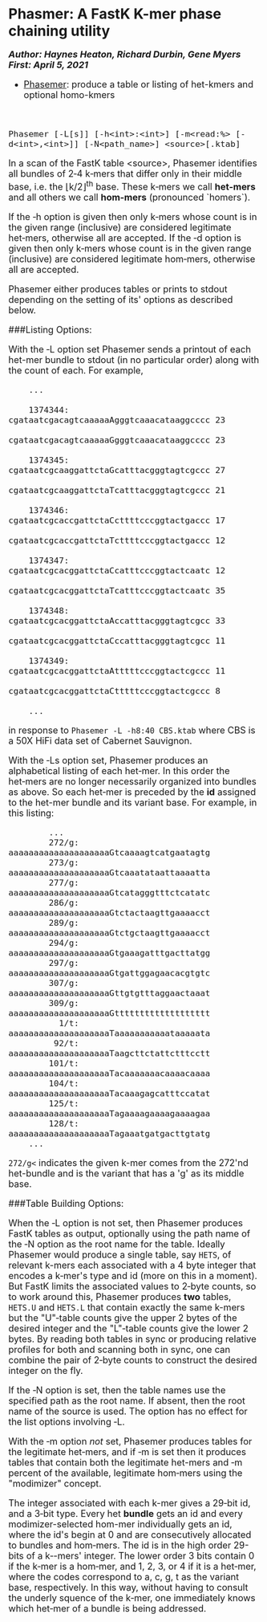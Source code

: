 # Phasmer: A FastK K-mer phase chaining utility  
<font size ="4">**_Author:  Haynes Heaton, Richard Durbin, Gene Myers_**<br>
**_First:   April 5, 2021_**<br>

  - [Phasemer](#phasemer): produce a table or listing of het-kmers and optional homo-kmers

&nbsp;


<a name="phasemer"></a>
```
Phasemer [-L[s]] [-h<int>:<int>] [-m<read:%> [-d<int>,<int>]] [-N<path_name>] <source>[.ktab]
```

In a scan of the FastK table \<source>, Phasemer identifies all bundles of 2&#8209;4 k&#8209;mers that differ only in their middle base, i.e. the &lfloor;k/2&rfloor;<sup>th</sup> base.
These k&#8209;mers we call **het&#8209;mers** and all others we call **hom&#8209;mers**
(pronounced \`homers\`).

If the &#8209;h option is given then only k&#8209;mers whose count is in the given
range (inclusive) are considered legitimate het&#8209;mers, otherwise all are accepted.
If the &#8209;d option is given then only k&#8209;mers whose count is in the given
range (inclusive) are considered legitimate hom&#8209;mers, otherwise all are accepted.

Phasemer either produces tables or prints to stdout depending on the setting of
its' options as described below.

###Listing Options:

With the &#8209;L option set Phasemer sends a printout of each het-mer bundle to stdout (in no
particular order) along with the count of each.  For example,  

```
    ...
    
    1374344: cgataatcgacagtcaaaaaAgggtcaaacataaggcccc 23
             cgataatcgacagtcaaaaaGgggtcaaacataaggcccc 23

    1374345: cgataatcgcaaggattctaGcatttacgggtagtcgccc 27
             cgataatcgcaaggattctaTcatttacgggtagtcgccc 21

    1374346: cgataatcgcaccgattctaCcttttcccggtactgaccc 17
             cgataatcgcaccgattctaTcttttcccggtactgaccc 12

    1374347: cgataatcgcacggattctaCcatttcccggtactcaatc 12
             cgataatcgcacggattctaTcatttcccggtactcaatc 35

    1374348: cgataatcgcacggattctaAccatttacgggtagtcgcc 33
             cgataatcgcacggattctaCccatttacgggtagtcgcc 11

    1374349: cgataatcgcacggattctaAtttttcccggtactcgccc 11
             cgataatcgcacggattctaCtttttcccggtactcgccc 8

    ...
```
in response to `Phasemer -L -h8:40 CBS.ktab` where CBS is a 50X HiFi data set of
Cabernet Sauvignon.

With the &#8209;Ls option set, Phasemer produces an alphabetical listing of each het&#8209;mer.
In this order the het&#8209;mers are no longer necessarily organized into bundles as above.  So each
het&#8209;mer is preceded by the **id** assigned to the het-mer bundle and its variant base.
For example, in this listing:

```
        ...
        272/g: aaaaaaaaaaaaaaaaaaaaGtcaaaagtcatgaatagtg
        273/g: aaaaaaaaaaaaaaaaaaaaGtcaaatataattaaaatta
        277/g: aaaaaaaaaaaaaaaaaaaaGtcatagggtttctcatatc
        286/g: aaaaaaaaaaaaaaaaaaaaGtctactaagttgaaaacct
        289/g: aaaaaaaaaaaaaaaaaaaaGtctgctaagttgaaaacct
        294/g: aaaaaaaaaaaaaaaaaaaaGtgaaagatttgacttatgg
        297/g: aaaaaaaaaaaaaaaaaaaaGtgattggagaacacgtgtc
        307/g: aaaaaaaaaaaaaaaaaaaaGttgtgtttaggaactaaat
        309/g: aaaaaaaaaaaaaaaaaaaaGttttttttttttttttttt
          1/t: aaaaaaaaaaaaaaaaaaaaTaaaaaaaaaaataaaaata
         92/t: aaaaaaaaaaaaaaaaaaaaTaagcttctattctttcctt
        101/t: aaaaaaaaaaaaaaaaaaaaTacaaaaaaacaaaacaaaa
        104/t: aaaaaaaaaaaaaaaaaaaaTacaaagagcatttccatat
        125/t: aaaaaaaaaaaaaaaaaaaaTagaaaagaaaagaaaagaa
        128/t: aaaaaaaaaaaaaaaaaaaaTagaaatgatgacttgtatg
    ...
```
`272/g<` indicates the given k-mer comes from the 272'nd het-bundle and is the
variant that has a 'g' as its middle base.

###Table Building Options:

When the &#8209;L option is not set, then Phasemer produces FastK tables as output, optionally using
the path name of the &#8209;N option as the root name for the table.  Ideally Phasemer would produce
a single table, say `HETS`, of relevant k-mers each associated with a 4 byte integer that encodes
a k&#8209;mer's type and id (more on this in a moment).  But FastK limits the associated values to 2&#8209;byte counts, so to work around this, Phasemer produces **two** tables, `HETS.U` and `HETS.L`
that contain exactly the same k-mers but the "U"&#8209;table counts give the upper 2 bytes of the
desired integer and the "L"&#8209;table counts give the lower 2 bytes.  By reading both tables in
sync or producing relative profiles for both and scanning both in sync, one can combine the
pair of 2&#8209;byte counts to construct the desired integer on the fly.

If the &#8209;N option is set, then the table names use the specified path as the root name.
If absent, then the root name of the source is used.  The option has no effect for the
list options involving &#8209;L.

With the &#8209;m option *not* set, Phasemer produces tables for the legitimate het&#8209;mers,
and if &#8209;m is set then it produces tables that contain both the legitimate het-mers
and &#8209;m percent of the available, legitimate hom&#8209;mers using the "modimizer" concept.

The integer associated with each k-mer gives a 29&#8209;bit id, and a 3&#8209;bit type.
Every het **bundle** gets an id and every modimizer-selected hom-mer individually gets an id,
where the id's begin at 0 and are consecutively allocated to bundles and hom&#8209;mers.  The
id is in the high order 29-bits of a k&#8209;-mers' integer.  The lower order 3 bits contain 0
if the k&#8209;mer is a hom&#8209;mer, and 1, 2, 3, or 4 if it is a het&#8209;mer, where the
codes correspond to a, c, g, t as the variant base, respectively.  In this way, without having
to consult the underly squence of the k&#8209;mer, one immediately knows which het&#8209;mer
of a bundle is being addressed.
